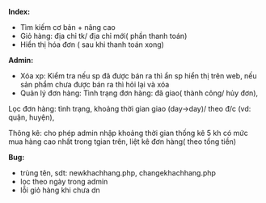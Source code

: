 **Index:** 
- Tìm kiếm cơ bản + nâng cao
- Giỏ hàng: địa chỉ tk/ địa chỉ mới( phần thanh toán)
- Hiển thị hóa đơn ( sau khi thanh toán xong)

**Admin:**
- Xóa xp: Kiểm tra nếu sp đã được bán ra thì ẩn sp hiển thị trên web, nếu sản phẩm chưa được bán ra thì hỏi lại và xóa
- Quản lý đơn hàng:
Tình trạng đơn hàng: đã giao( thành công/ hủy đơn),

Lọc đơn hàng: tình trạng, khoảng thời gian giao (day->day)/ theo đ/c (vd: quận, huyện),

Thông kê: cho phép admin nhập khoảng thời gian thống kê 5 kh có mức mua hàng cao nhất trong tgian trên, liệt kê đơn hàng( theo tổng tiền)
  
**Bug:**
- trùng tên, sdt: newkhachhang.php, changekhachhang.php
- lọc theo ngày trong admin
- lỗi giỏ hàng khi chưa dn

